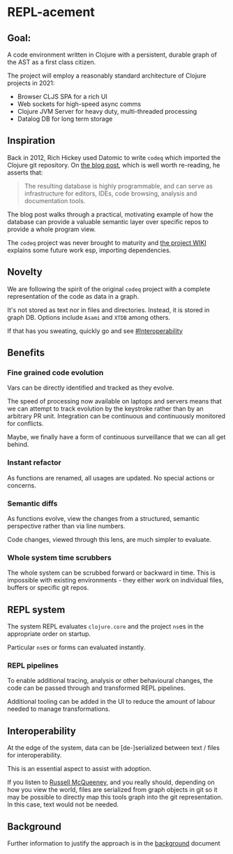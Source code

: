 # REPL-acement

## Goal:
A code environment written in Clojure with a persistent, durable graph of the AST as a first class citizen.

The project will employ a reasonably standard architecture of Clojure projects in 2021:
- Browser CLJS SPA for a rich UI
- Web sockets for high-speed async comms
- Clojure JVM Server for heavy duty, multi-threaded processing
- Datalog DB for long term storage

## Inspiration
Back in 2012, Rich Hickey used Datomic to write `codeq` which imported the Clojure git repository. On [the blog post](https://blog.datomic.com/2012/10/codeq.html), which is well worth re-reading, he asserts that:

> The resulting database is highly programmable, and can serve as infrastructure for editors, IDEs, code browsing, analysis and documentation tools.

The blog post walks through a practical, motivating example of how the database can provide a valuable semantic layer over specific repos to provide a whole program view.

The `codeq` project was never brought to maturity and [the project WIKI](https://github.com/Datomic/codeq/wiki) explains some future work esp, importing dependencies.

## Novelty
We are following the spirit of the original `codeq` project with a complete representation of the code as data in a graph.

It's not stored as text nor in files and directories. Instead, it is stored in graph DB. Options include `Asami` and `XTDB` among others.

If that has you sweating, quickly go and see [#Interoperability](#interoperability)

## Benefits

### Fine grained code evolution
Vars can be directly identified and tracked as they evolve. 

The speed of processing now available on laptops and servers means that we can attempt to track evolution by the keystroke rather than by an arbitrary PR unit. Integration can be continuous and continuously monitored for conflicts.

Maybe, we finally have a form of continuous surveillance that we can all get behind.

### Instant refactor
As functions are renamed, all usages are updated. No special actions or concerns.

### Semantic diffs
As functions evolve, view the changes from a structured, semantic perspective rather than via line numbers.

Code changes, viewed through this lens, are much simpler to evaluate.

### Whole system time scrubbers
The whole system can be scrubbed forward or backward in time. This is impossible with existing environments - they either work on individual files, buffers or specific git repos.

## REPL system 
The system REPL evaluates `clojure.core` and the project `ns`es in the appropriate order on startup.

Particular `ns`es or forms can evaluated instantly.

### REPL pipelines
To enable additional tracing, analysis or other behavioural changes, the code can be passed through and transformed REPL pipelines.

Additional tooling can be added in the UI to reduce the amount of labour needed to manage transformations.

## Interoperability
At the edge of the system, data can be [de-]serialized between text / files for interoperability.

This is an essential aspect to assist with adoption.

If you listen to [Russell McQueeney](https://github.com/fazzone), and you really should, depending on how you view the world, files are serialized from graph objects in git so it may be possible to directly map this tools graph into the git representation. In this case, text would not be needed.

## Background

Further information to justify the approach is in the [background](BACKGROUND.md) document














